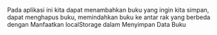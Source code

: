 Pada aplikasi ini kita dapat menambahkan buku yang ingin kita simpan, dapat menghapus buku, memindahkan buku ke antar rak yang berbeda dengan Manfaatkan localStorage dalam Menyimpan Data Buku

